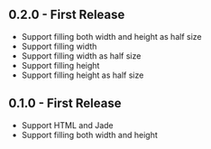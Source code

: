 ## 0.2.0 - First Release
* Support filling both width and height as half size
* Support filling width
* Support filling width as half size
* Support filling height
* Support filling height as half size

## 0.1.0 - First Release
* Support HTML and Jade
* Support filling both width and height
